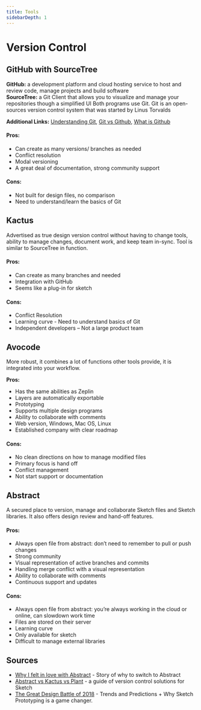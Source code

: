 ```yaml
---
title: Tools
sidebarDepth: 1
---
```


# Version Control

## GitHub with SourceTree

**GitHub:** a development platform and cloud hosting service to host and review code, manage projects and build software   
**SourceTree:** a Git Client that allows you to visualize and manage your repositories though a simplified UI Both programs use Git. Git is an open-sources version control system that was started by Linus Torvalds

**Additional Links:** [Understanding Git](https://hackernoon.com/understanding-git-fcffd87c15a3), [Git vs Github](https://www.edureka.co/blog/git-vs-github/), [What is Github](https://www.howtogeek.com/180167/htg-explains-what-is-github-and-what-do-geeks-use-it-for/)

#### **Pros:**

* Can create as many versions/ branches as needed
* Conflict resolution
* Modal versioning
* A great deal of documentation, strong community support

#### **Cons:**

* Not built for design files, no comparison
* Need to understand/learn the basics of Git

  

## Kactus

Advertised as true design version control without having to change tools, ability to manage changes, document work, and keep team in-sync. Tool is similar to SourceTree in function.

#### Pros:

* Can create as many branches and needed
* Integration with GitHub
* Seems like a plug-in for sketch

#### **Cons:**

* Conflict Resolution
* Learning curve - Need to understand basics of Git
* Independent developers – Not a large product team



## Avocode

More robust, it combines a lot of functions other tools provide, it is integrated into your workflow.

**Pros:**

* Has the same abilities as Zeplin
* Layers are automatically exportable
* Prototyping
* Supports multiple design programs
* Ability to collaborate with comments
* Web version, Windows, Mac OS, Linux
* Established company with clear roadmap

#### **Cons:**

* No clean directions on how to manage modified files
* Primary focus is hand off
* Conflict management
* Not start support or documentation

 

## Abstract

A secured place to version, manage and collaborate Sketch files and Sketch libraries. It also offers design review and hand-off features.

#### **Pros:**

* Always open file from abstract: don’t need to remember to pull or push changes
* Strong community
* Visual representation of active branches and commits
* Handling merge conflict with a visual representation
* Ability to collaborate with comments
* Continuous support and updates

#### **Cons:**

* Always open file from abstract: you’re always working in the cloud or online, can slowdown work time
* Files are stored on their server
* Learning curve
* Only available for sketch
* Difficult to manage external libraries

## Sources

* [Why I felt in love with Abstract](https://medium.com/sketch-app-sources/why-i-felt-in-love-with-abstract-but-it-was-not-love-at-first-sight-18699c05e4fd) - Story of why to switch to Abstract
* [Abstract vs Kactus vs Plant](https://blog.prototypr.io/abstract-vs-kactus-vs-plant-a-guide-of-version-control-solutions-for-sketch-7da0a8ab5105) - a guide of version control solutions for Sketch
* [The Great Design Battle of 2018](https://medium.com/sketch-app-sources/design-tool-choices-2018-a3e6a8ce87c6) - Trends and Predictions + Why Sketch Prototyping is a game changer.

